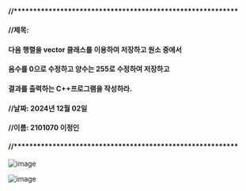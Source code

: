 #### //**********************************************************
#### //제목: 
#### 다음 행렬을 vector 클래스를 이용하여 저장하고 원소 중에서
#### 음수를 0으로 수정하고 양수는 255로 수정하여 저장하고
#### 결과를 출력하는 C++프로그램을 작성하라.
#### //날짜: 2024년 12월 02일
#### //이름: 2101070 이정인
#### //**********************************************************


![image](https://github.com/user-attachments/assets/3baf2898-e47f-4d4b-be40-e74f98af7f0f)


![image](https://github.com/user-attachments/assets/067d973c-458d-426e-b058-bf0e058814be)
